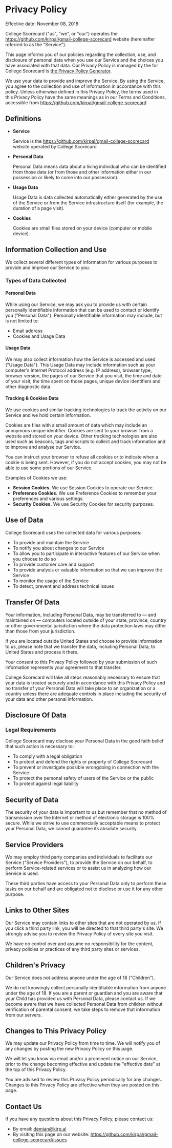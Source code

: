 # Privacy Policy

Effective date: November 08, 2018

College Scorecard ("us", "we", or "our") operates the https://github.com/kirpal/gmail-college-scorecard website (hereinafter referred to as the "Service").

This page informs you of our policies regarding the collection, use, and disclosure of personal data when you use our Service and the choices you have associated with that data. Our Privacy Policy is managed by the for College Scorecard is [the Privacy Policy Generator](https://termsfeed.com/privacy-policy/generator/).

We use your data to provide and improve the Service. By using the Service, you agree to the collection and use of information in accordance with this policy. Unless otherwise defined in this Privacy Policy, the terms used in this Privacy Policy have the same meanings as in our Terms and Conditions, accessible from https://github.com/kirpal/gmail-college-scorecard

## Definitions

*   **Service**

    Service is the https://github.com/kirpal/gmail-college-scorecard website operated by College Scorecard

*   **Personal Data**

    Personal Data means data about a living individual who can be identified from those data (or from those and other information either in our possession or likely to come into our possession).

*   **Usage Data**

    Usage Data is data collected automatically either generated by the use of the Service or from the Service infrastructure itself (for example, the duration of a page visit).

*   **Cookies**

    Cookies are small files stored on your device (computer or mobile device).

## Information Collection and Use

We collect several different types of information for various purposes to provide and improve our Service to you.

### Types of Data Collected

#### Personal Data

While using our Service, we may ask you to provide us with certain personally identifiable information that can be used to contact or identify you ("Personal Data"). Personally identifiable information may include, but is not limited to:

*   Email address
*   Cookies and Usage Data

#### Usage Data

We may also collect information how the Service is accessed and used ("Usage Data"). This Usage Data may include information such as your computer's Internet Protocol address (e.g. IP address), browser type, browser version, the pages of our Service that you visit, the time and date of your visit, the time spent on those pages, unique device identifiers and other diagnostic data.

#### Tracking & Cookies Data

We use cookies and similar tracking technologies to track the activity on our Service and we hold certain information.

Cookies are files with a small amount of data which may include an anonymous unique identifier. Cookies are sent to your browser from a website and stored on your device. Other tracking technologies are also used such as beacons, tags and scripts to collect and track information and to improve and analyse our Service.

You can instruct your browser to refuse all cookies or to indicate when a cookie is being sent. However, if you do not accept cookies, you may not be able to use some portions of our Service.

Examples of Cookies we use:

*   **Session Cookies.** We use Session Cookies to operate our Service.
*   **Preference Cookies.** We use Preference Cookies to remember your preferences and various settings.
*   **Security Cookies.** We use Security Cookies for security purposes.

## Use of Data

College Scorecard uses the collected data for various purposes:

*   To provide and maintain the Service
*   To notify you about changes to our Service
*   To allow you to participate in interactive features of our Service when you choose to do so
*   To provide customer care and support
*   To provide analysis or valuable information so that we can improve the Service
*   To monitor the usage of the Service
*   To detect, prevent and address technical issues

## Transfer Of Data

Your information, including Personal Data, may be transferred to — and maintained on — computers located outside of your state, province, country or other governmental jurisdiction where the data protection laws may differ than those from your jurisdiction.

If you are located outside United States and choose to provide information to us, please note that we transfer the data, including Personal Data, to United States and process it there.

Your consent to this Privacy Policy followed by your submission of such information represents your agreement to that transfer.

College Scorecard will take all steps reasonably necessary to ensure that your data is treated securely and in accordance with this Privacy Policy and no transfer of your Personal Data will take place to an organization or a country unless there are adequate controls in place including the security of your data and other personal information.

## Disclosure Of Data

### Legal Requirements

College Scorecard may disclose your Personal Data in the good faith belief that such action is necessary to:

*   To comply with a legal obligation
*   To protect and defend the rights or property of College Scorecard
*   To prevent or investigate possible wrongdoing in connection with the Service
*   To protect the personal safety of users of the Service or the public
*   To protect against legal liability

## Security of Data

The security of your data is important to us but remember that no method of transmission over the Internet or method of electronic storage is 100% secure. While we strive to use commercially acceptable means to protect your Personal Data, we cannot guarantee its absolute security.

## Service Providers

We may employ third party companies and individuals to facilitate our Service ("Service Providers"), to provide the Service on our behalf, to perform Service-related services or to assist us in analyzing how our Service is used.

These third parties have access to your Personal Data only to perform these tasks on our behalf and are obligated not to disclose or use it for any other purpose.

## Links to Other Sites

Our Service may contain links to other sites that are not operated by us. If you click a third party link, you will be directed to that third party's site. We strongly advise you to review the Privacy Policy of every site you visit.

We have no control over and assume no responsibility for the content, privacy policies or practices of any third party sites or services.

## Children's Privacy

Our Service does not address anyone under the age of 18 ("Children").

We do not knowingly collect personally identifiable information from anyone under the age of 18\. If you are a parent or guardian and you are aware that your Child has provided us with Personal Data, please contact us. If we become aware that we have collected Personal Data from children without verification of parental consent, we take steps to remove that information from our servers.

## Changes to This Privacy Policy

We may update our Privacy Policy from time to time. We will notify you of any changes by posting the new Privacy Policy on this page.

We will let you know via email and/or a prominent notice on our Service, prior to the change becoming effective and update the "effective date" at the top of this Privacy Policy.

You are advised to review this Privacy Policy periodically for any changes. Changes to this Privacy Policy are effective when they are posted on this page.

## Contact Us

If you have any questions about this Privacy Policy, please contact us:

*   By email: demian@kirp.al
*   By visiting this page on our website: https://github.com/kirpal/gmail-college-scorecard/issues